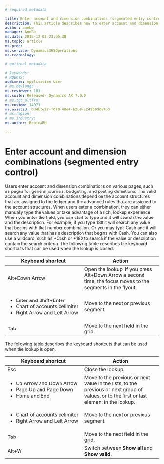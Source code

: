 ```yaml
---
# required metadata

title: Enter account and dimension combinations (segmented entry control) | Microsoft Docs
description: This article describes how to enter account and dimension combinations or ledger accounts. The entry experience is often referred to as segmented entry control.
author: annbe
manager: AnnBe
ms.date: 2015-12-02 23:05:38
ms.topic: article
ms.prod: 
ms.service: Dynamics365Operations
ms.technology: 

# optional metadata

# keywords: 
# ROBOTS: 
audience: Application User
# ms.devlang: 
ms.reviewer: 101
ms.suite: Released- Dynamics AX 7.0.0
# ms.tgt_pltfrm: 
ms.custom: 14071
ms.assetid: 8d4b2e27-f0f8-48e4-b2b9-c2495998e7b3
# ms.region: 
# ms.industry: 
ms.author: RobinARH

---
```


# Enter account and dimension combinations (segmented entry control)

Users enter account and dimension combinations on various pages, such as pages for general journals, budgeting, and posting definitions. The valid account and dimension combinations depend on the account structures that are assigned to the ledger and the advanced rules that are assigned to the account structures. When users enter a combination, they can either manually type the values or take advantage of a rich, lookup experience. When you enter the field, you can start to type and it will search the value and the description. For example, if you type 180 it will search any value that begins with that number combination. Or you may type Cash and it will search any value that has a description that begins with Cash. You can also use a wildcard, such as \*Cash or \*180 to search if the value or description contain the search criteria. The following table describes the keyboard shortcuts that can be used when the lookup is closed.
<table>
<colgroup>
<col width="50%" />
<col width="50%" />
</colgroup>
<thead>
<tr class="header">
<th>Keyboard shortcut</th>
<th>Action</th>
</tr>
</thead>
<tbody>
<tr class="odd">
<td>Alt+Down Arrow</td>
<td>Open the lookup. If you press Alt+Down Arrow a second time, the focus moves to the segments in the flyout.</td>
</tr>
<tr class="even">
<td><ul>
<li>Enter and Shift+Enter</li>
<li>Chart of accounts delimiter</li>
<li>Right Arrow and Left Arrow</li>
</ul></td>
<td>Move to the next or previous segment.</td>
</tr>
<tr class="odd">
<td>Tab</td>
<td>Move to the next field in the grid.</td>
</tr>
</tbody>
</table>

The following table describes the keyboard shortcuts that can be used when the lookup is open.
<table>
<colgroup>
<col width="50%" />
<col width="50%" />
</colgroup>
<thead>
<tr class="header">
<th>Keyboard shortcut</th>
<th>Action</th>
</tr>
</thead>
<tbody>
<tr class="odd">
<td>Esc</td>
<td>Close the lookup.</td>
</tr>
<tr class="even">
<td><ul>
<li>Up Arrow and Down Arrow</li>
<li>Page Up and Page Down</li>
<li>Home and End</li>
</ul></td>
<td>Move to the previous or next value in the lists, to the previous or next group of values, or to the first or last element in the lookup.</td>
</tr>
<tr class="odd">
<td><ul>
<li>Chart of accounts delimiter</li>
<li>Right Arrow and Left Arrow</li>
</ul></td>
<td>Move to the next or previous segment.</td>
</tr>
<tr class="even">
<td>Tab</td>
<td>Move to the next field in the grid.</td>
</tr>
<tr class="odd">
<td>Alt+W</td>
<td>Switch between <strong>Show all</strong> and <strong>Show valid</strong>.</td>
</tr>
</tbody>
</table>

 

